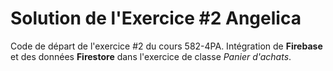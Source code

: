 # Solution de l'Exercice #2 Angelica

Code de départ de l'exercice #2 du cours 582-4PA.
Intégration de **Firebase** et des données **Firestore** dans l'exercice de classe *Panier d'achats*.